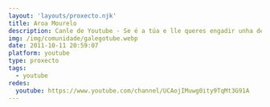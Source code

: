 ```yaml
---
layout: 'layouts/proxecto.njk'
title: Aroa Mourelo
description: Canle de Youtube - Se é a túa e lle queres engadir unha descripción e etiquetas, ponte en contacto con nós.
img: /img/comunidade/galegotube.webp
date: 2011-10-11 20:59:07
platform: youtube
type: proxecto
tags:
  - youtube
redes:
  youtube: https://www.youtube.com/channel/UCAojIMuwg0ity9TqMt3G91A
---
```


